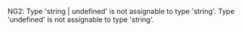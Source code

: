 NG2: Type 'string | undefined' is not assignable to type 'string'.
  Type 'undefined' is not assignable to type 'string'.

